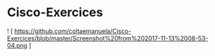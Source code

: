 # Cisco-Exercices
! [ https://github.com/coltaemanuela/Cisco-Exercices/blob/master/Screenshot%20from%202017-11-13%2008-53-04.png ]
